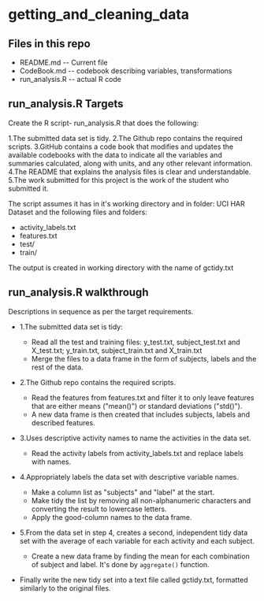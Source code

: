 # getting_and_cleaning_data

## Files in this repo
* README.md -- Current file
* CodeBook.md -- codebook describing variables, transformations
* run_analysis.R -- actual R code

## run_analysis.R Targets

Create the R script- run_analysis.R that does the following:

1.The submitted data set is tidy.
2.The Github repo contains the required scripts.
3.GitHub contains a code book that modifies and updates the available codebooks with the data to indicate all the variables and summaries calculated, along with units, and any other relevant information.
4.The README that explains the analysis files is clear and understandable.
5.The work submitted for this project is the work of the student who submitted it.

The script assumes it has in it's working directory and in folder: UCI HAR Dataset and the following files and folders:
* activity_labels.txt
* features.txt
* test/
* train/

The output is created in working directory with the name of gctidy.txt

## run_analysis.R walkthrough
Descriptions in sequence as per the target requirements.

* 1.The submitted data set is tidy:

  * Read all the test and training files: y_test.txt, subject_test.txt and X_test.txt; y_train.txt, subject_train.txt and X_train.txt
  * Merge the files to a data frame in the form of subjects, labels and the rest of the data.

* 2.The Github repo contains the required scripts.

  * Read the features from features.txt and filter it to only leave features that are either means ("mean()") or standard deviations ("std()").
  * A new data frame is then created that includes subjects, labels and described features.

* 3.Uses descriptive activity names to name the activities in the data set.

  * Read the activity labels from activity_labels.txt and replace labels with names.

* 4.Appropriately labels the data set with descriptive variable names.

  * Make a column list as "subjects" and "label" at the start.
  * Make tidy the list by removing all non-alphanumeric characters and converting the result to lowercase letters.
  * Apply the good-column names to the data frame.
  
* 5.From the data set in step 4, creates a second, independent tidy data set with the average of each variable 
    for each activity and each subject.
    
  * Create a new data frame by finding the mean for each combination of subject and label. It's done by `aggregate()` function.
  
* Finally write the new tidy set into a text file called gctidy.txt, formatted similarly to the original files.